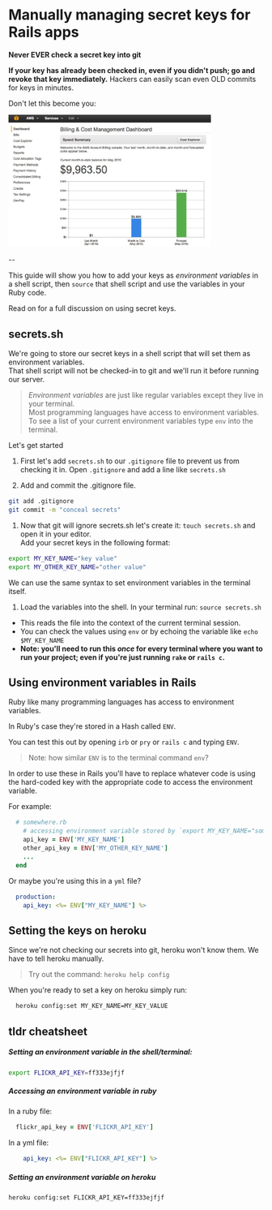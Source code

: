 # Manually managing secret keys for Rails apps

**Never EVER check a secret key into git**

**If your key has already been checked in, even if you didn't push; go and revoke that key immediately.**
Hackers can easily scan even OLD commits for keys in minutes.

Don't let this become you:

<img src="assets/AWS_bill_cropped.jpg" style="max-width: 400px">

--

This guide will show you how to add your keys as _environment variables_ in a shell script, then `source` that shell script and use the variables in your Ruby code.

Read on for a full discussion on using secret keys.


## secrets.sh

We're going to store our secret keys in a shell script that will set them as environment variables.  
That shell script will not be checked-in to git and we'll run it before running our server.

> _Environment variables_ are just like regular variables except they live in your terminal.  
> Most programming languages have access to environment variables.  To see a list of your current environment variables type `env` into the terminal.

Let's get started

1. First let's add `secrets.sh` to our `.gitignore` file to prevent us from checking it in.
  Open `.gitignore` and add a line like `secrets.sh`

1. Add and commit the .gitignore file.

  ```sh
  git add .gitignore
  git commit -m "conceal secrets"
  ```
  
1. Now that git will ignore secrets.sh let's create it: `touch secrets.sh` and open it in your editor.  
   Add your secret keys in the following format:

  ```sh
  export MY_KEY_NAME="key value"
  export MY_OTHER_KEY_NAME="other value"
  ```
  
  We can use the same syntax to set environment variables in the terminal itself.


1. Load the variables into the shell.
  In your terminal run: `source secrets.sh`
  * This reads the file into the context of the current terminal session.  
  * You can check the values using `env` or by echoing the variable like `echo $MY_KEY_NAME`
  * **Note: you'll need to run this _once_ for every terminal where you want to run your project; even if you're just running `rake` or `rails c`.**


## Using environment variables in Rails
  
Ruby like many programming languages has access to environment variables.  

In Ruby's case they're stored in a Hash called `ENV`.

You can test this out by opening `irb` or `pry` or `rails c` and typing `ENV`.  

> Note: how similar `ENV` is to the terminal command `env`?

In order to use these in Rails you'll have to replace whatever code is using the hard-coded key with the appropriate code to access the environment variable.

For example:

```rb
  # somewhere.rb
    # accessing environment variable stored by `export MY_KEY_NAME="something"`
    api_key = ENV['MY_KEY_NAME']
    other_api_key = ENV['MY_OTHER_KEY_NAME']
    ...
  end
```

Or maybe you're using this in a `yml` file?

```yml
  production: 
    api_key: <%= ENV["MY_KEY_NAME"] %>
```

## Setting the keys on heroku

Since we're not checking our secrets into git, heroku won't know them.  We have to tell heroku manually.

> Try out the command: `heroku help config`

When you're ready to set a key on heroku simply run:

```bash
  heroku config:set MY_KEY_NAME=MY_KEY_VALUE
```


## tldr cheatsheet

##### Setting an environment variable in the shell/terminal:

```sh
export FLICKR_API_KEY=ff333ejfjf
```

##### Accessing an environment variable in ruby

In a ruby file:

```rb
  flickr_api_key = ENV['FLICKR_API_KEY']
```

In a yml file:

```yml
    api_key: <%= ENV["FLICKR_API_KEY"] %>
```

##### Setting an environment variable on heroku

```sh
heroku config:set FLICKR_API_KEY=ff333ejfjf
```
